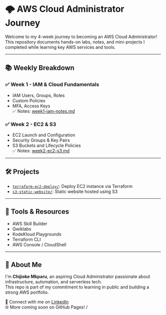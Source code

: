 # 🌩️ AWS Cloud Administrator Journey

Welcome to my 4-week journey to becoming an AWS Cloud Administrator!  
This repository documents hands-on labs, notes, and mini-projects I completed while learning key AWS services and tools.

---

## 📚 Weekly Breakdown

### ✅ Week 1 - IAM & Cloud Fundamentals
- IAM Users, Groups, Roles  
- Custom Policies  
- MFA, Access Keys  
✅ Notes: [week1-iam-notes.md](./notes/week1-iam-notes.md)

### ✅ Week 2 - EC2 & S3
- EC2 Launch and Configuration  
- Security Groups & Key Pairs  
- S3 Buckets and Lifecycle Policies  
✅ Notes: [week2-ec2-s3.md](./notes/week2-ec2-s3.md)

---

## 🛠️ Projects

- [`terraform-ec2-deploy/`](./projects/terraform-ec2-deploy): Deploy EC2 instance via Terraform  
- [`s3-static-website/`](./projects/s3-static-website): Static website hosted using S3

---

## 📌 Tools & Resources

- AWS Skill Builder  
- Qwiklabs  
- KodeKloud Playgrounds  
- Terraform CLI  
- AWS Console / CloudShell

---

## 📖 About Me

I'm **Chijioke Mkparu**, an aspiring Cloud Administrator passionate about infrastructure, automation, and serverless tech.  
This repo is part of my commitment to learning in public and building a strong AWS portfolio.

🔗 Connect with me on [LinkedIn](https://www.linkedin.com/in/mkparucj)  
🌐 More coming soon on GitHub Pages!
/
